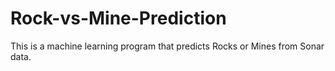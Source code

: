 # Rock-vs-Mine-Prediction
This is a machine learning program that predicts Rocks or Mines from Sonar data.
